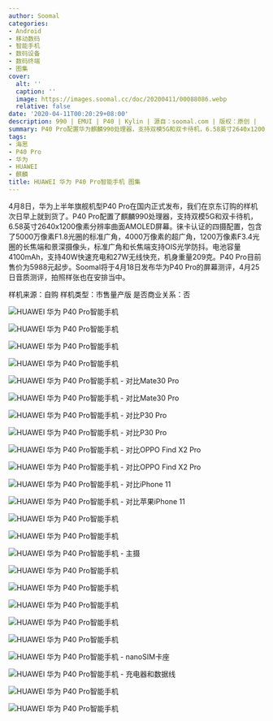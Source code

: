 ```yaml
---
author: Soomal
categories:
- Android
- 移动数码
- 智能手机
- 数码设备
- 数码终端
- 图集
cover:
  alt: ''
  caption: ''
  image: https://images.soomal.cc/doc/20200411/00088086.webp
  relative: false
date: '2020-04-11T00:20:29+08:00'
description: 990 | EMUI | P40 | Kylin | 源自：soomal.com | 版权：原创 |  平均/总评分：08.83/53
summary: P40 Pro配置华为麒麟990处理器，支持双模5G和双卡待机，6.58英寸2640x1200像素分辨率曲面AMOLED屏幕。徕卡认证的四摄配置，包含了5000万像素F1.8光圈的标准广角，4000万像素的超广角，1200万像素F3.4光圈的长焦端。
tags:
- 海思
- P40 Pro
- 华为
- HUAWEI
- 麒麟
title: HUAWEI 华为 P40 Pro智能手机 图集
---
```


4月8日，华为上半年旗舰机型P40 Pro在国内正式发布，我们在京东订购的样机次日早上就到货了。P40 Pro配置了麒麟990处理器，支持双模5G和双卡待机，6.58英寸2640x1200像素分辨率曲面AMOLED屏幕。徕卡认证的四摄配置，包含了5000万像素F1.8光圈的标准广角，4000万像素的超广角，1200万像素F3.4光圈的长焦端和景深摄像头，标准广角和长焦端支持OIS光学防抖。电池容量4100mAh，支持40W快速充电和27W无线快充，机身重量209克。P40 Pro目前售价为5988元起步。Soomal将于4月18日发布华为P40 Pro的屏幕测评，4月25日音质测评，拍照样张也在安排当中。



样机来源：自购
样机类型：市售量产版
是否商业关系：否



![HUAWEI 华为 P40 Pro智能手机](https://images.soomal.cc/doc/20200410/00088081.webp)



![HUAWEI 华为 P40 Pro智能手机](https://images.soomal.cc/doc/20200410/00088082.webp)



![HUAWEI 华为 P40 Pro智能手机](https://images.soomal.cc/doc/20200410/00088083.webp)



![HUAWEI 华为 P40 Pro智能手机](https://images.soomal.cc/doc/20200410/00088084.webp)



![HUAWEI 华为 P40 Pro智能手机 - 对比Mate30 Pro](https://images.soomal.cc/doc/20200411/00088085.webp)



![HUAWEI 华为 P40 Pro智能手机 - 对比Mate30 Pro](https://images.soomal.cc/doc/20200411/00088086.webp)



![HUAWEI 华为 P40 Pro智能手机 - 对比P30 Pro](https://images.soomal.cc/doc/20200411/00088087.webp)



![HUAWEI 华为 P40 Pro智能手机 - 对比P30 Pro](https://images.soomal.cc/doc/20200411/00088088.webp)



![HUAWEI 华为 P40 Pro智能手机 - 对比OPPO Find X2 Pro](https://images.soomal.cc/doc/20200411/00088089.webp)



![HUAWEI 华为 P40 Pro智能手机 - 对比OPPO Find X2 Pro](https://images.soomal.cc/doc/20200411/00088090.webp)



![HUAWEI 华为 P40 Pro智能手机 - 对比iPhone 11](https://images.soomal.cc/doc/20200411/00088091.webp)



![HUAWEI 华为 P40 Pro智能手机 - 对比苹果iPhone 11](https://images.soomal.cc/doc/20200411/00088092.webp)



![HUAWEI 华为 P40 Pro智能手机](https://images.soomal.cc/doc/20200411/00088093.webp)



![HUAWEI 华为 P40 Pro智能手机](https://images.soomal.cc/doc/20200411/00088094.webp)



![HUAWEI 华为 P40 Pro智能手机 - 主摄](https://images.soomal.cc/doc/20200411/00088095.webp)



![HUAWEI 华为 P40 Pro智能手机](https://images.soomal.cc/doc/20200411/00088096.webp)



![HUAWEI 华为 P40 Pro智能手机](https://images.soomal.cc/doc/20200411/00088097.webp)



![HUAWEI 华为 P40 Pro智能手机](https://images.soomal.cc/doc/20200411/00088098.webp)



![HUAWEI 华为 P40 Pro智能手机](https://images.soomal.cc/doc/20200411/00088099.webp)



![HUAWEI 华为 P40 Pro智能手机](https://images.soomal.cc/doc/20200411/00088100.webp)



![HUAWEI 华为 P40 Pro智能手机 -  nanoSIM卡座](https://images.soomal.cc/doc/20200411/00088101.webp)



![HUAWEI 华为 P40 Pro智能手机 -  充电器和数据线](https://images.soomal.cc/doc/20200411/00088102.webp)



![HUAWEI 华为 P40 Pro智能手机](https://images.soomal.cc/doc/20200411/00088103.webp)



![HUAWEI 华为 P40 Pro智能手机](https://images.soomal.cc/doc/20200411/00088104.webp)
